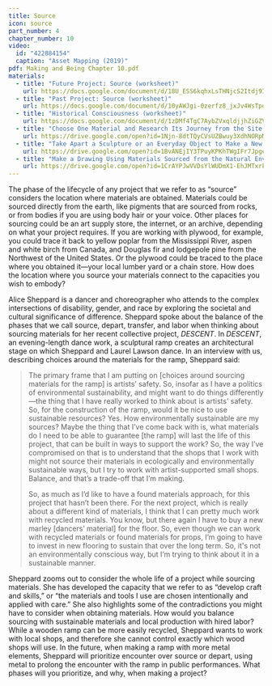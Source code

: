 ```yaml
---
title: Source
icon: source
part_number: 4
chapter_number: 10
video:
  id: "422884154"
  caption: "Asset Mapping (2019)"
pdf: Making and Being Chapter 10.pdf
materials:
  - title: "Future Project: Source (worksheet)"
    url: https://docs.google.com/document/d/18U_ESS6kqhxLsTHNjcS2Itdj9Iaxko7p-frE1eB0sog/edit
  - title: "Past Project: Source (worksheet)"
    url: https://docs.google.com/document/d/10yAWJgi-0zerfz8_jxJv4WsTpdCuhbFCFu1-Ypg-V68/edit
  - title: "Historical Consciousness (worksheet)"
    url: https://docs.google.com/document/d/1zDMf4TgC7AybZVxqldjjhZiGZVHqGnSyW3LDak_ZEKg/edit
  - title: "Choose One Material and Research Its Journey from the Site Where It Was Extracted to the Place Where You Obtained It (assignment)"
    url: https://drive.google.com/open?id=1Njn-8dtTQyCVsUZBwuy3XdhNORpMOTvv
  - title: "Take Apart a Sculpture or an Everyday Object to Make a New Sculpture. (assignment)"
    url: https://drive.google.com/open?id=1BvANEjIY3TPuyKPKhTWgIFr7JpgeOxRx
  - title: "Make a Drawing Using Materials Sourced from the Natural Environment around You (assignment)"
    url: https://drive.google.com/open?id=1CrAYPJwVVDsYlWUDmX1-EhJMTxrkte0i
---
```


The phase of the lifecycle of any project that we refer to as “source” considers the location where materials are obtained. Materials could be sourced directly from the earth, like pigments that are sourced from rocks, or from bodies if you are using body hair or your voice. Other places for sourcing could be an art supply store, the internet, or an archive, depending on what your project requires. If you are working with plywood, for example, you could trace it back to yellow poplar from the Mississippi River, aspen and white birch from Canada, and Douglas fir and lodgepole pine from the Northwest of the United States. Or the plywood could be traced to the place where you obtained it—your local lumber yard or a chain store. How does the location where you source your materials connect to the capacities you wish to embody? 

Alice Sheppard is a dancer and choreographer who attends to the complex intersections of disability, gender, and race by exploring the societal and cultural significance of difference. Sheppard spoke about the balance of the phases that we call source, depart, transfer, and labor when thinking about sourcing materials for her recent collective project, _DESCENT_. In _DESCENT_, an evening-length dance work, a sculptural ramp creates an architectural stage on which Sheppard and Laurel Lawson dance. In an interview with us, describing choices around the materials for the ramp, Sheppard said:

> The primary frame that I am putting on [choices around sourcing materials for the ramp] is artists’ safety. So, insofar as I have a politics of environmental sustainability, and might want to do things differently—the thing that I have really worked to think about is artists’ safety. So, for the construction of the ramp, would it be nice to use sustainable resources? Yes. How environmentally sustainable are my sources? Maybe the thing that I’ve come back with is, what materials do I need to be able to guarantee [the ramp] will last the life of this project, that can be built in ways to support the work? So, the way I’ve compromised on that is to understand that the shops that I work with might not source their materials in ecologically and environmentally sustainable ways, but I try to work with artist-supported small shops. Balance, and that’s a trade-off that I’m making. 
>
>So, as much as I’d like to have a found materials approach, for this project that hasn’t been there. For the next project, which is really about a different kind of materials, I think that I can pretty much work with recycled materials. You know, but there again I have to buy a new marley [dancers’ material] for the floor. So, even though we can work with recycled materials or found materials for props, I’m going to have to invest in new flooring to sustain that over the long term. So, it's not an environmentally conscious way, but I’m trying to think about it in a sustainable manner.

Sheppard zooms out to consider the whole life of a project while sourcing materials. She has developed the capacity that we refer to as “develop craft and skills,” or “the materials and tools I use are chosen intentionally and applied with care.” She also highlights some of the contradictions you might have to consider when obtaining materials. How would you balance sourcing with sustainable materials and local production with hired labor? While a wooden ramp can be more easily recycled, Sheppard wants to work with local shops, and therefore she cannot control exactly which wood shops will use. In the future, when making a ramp with more metal elements, Sheppard will prioritize encounter over source or depart, using metal to prolong the encounter with the ramp in public performances. What phases will you prioritize, and why, when making a project?